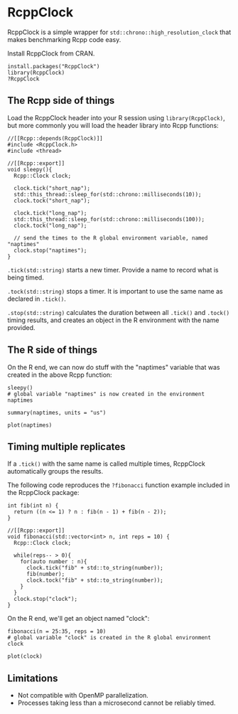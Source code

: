 # RcppClock

RcppClock is a simple wrapper for `std::chrono::high_resolution_clock` that makes benchmarking Rcpp code easy.

Install RcppClock from CRAN.

```
install.packages("RcppClock")
library(RcppClock)
?RcppClock
```

## The Rcpp side of things

Load the RcppClock header into your R session using `library(RcppClock)`, but more commonly you will load the header library into Rcpp functions:

```
//[[Rcpp::depends(RcppClock)]]
#include <RcppClock.h>
#include <thread>

//[[Rcpp::export]]
void sleepy(){
  Rcpp::Clock clock;
  
  clock.tick("short_nap");
  std::this_thread::sleep_for(std::chrono::milliseconds(10));  
  clock.tock("short_nap");
  
  clock.tick("long_nap");
  std::this_thread::sleep_for(std::chrono::milliseconds(100));  
  clock.tock("long_nap");

  // send the times to the R global environment variable, named "naptimes"
  clock.stop("naptimes");
}
```

`.tick(std::string)` starts a new timer. Provide a name to record what is being timed.

`.tock(std::string)` stops a timer. It is important to use the same name as declared in `.tick()`.

`.stop(std::string)` calculates the duration between all `.tick()` and `.tock()` timing results, and creates an object in the R environment with the name provided.

## The R side of things

On the R end, we can now do stuff with the "naptimes" variable that was created in the above Rcpp function:

```{R}
sleepy()
# global variable "naptimes" is now created in the environment
naptimes
```

```{R}
summary(naptimes, units = "us")
```

```{R}
plot(naptimes)
```

## Timing multiple replicates

If a `.tick()` with the same name is called multiple times, RcppClock automatically groups the results.

The following code reproduces the `?fibonacci` function example included in the RcppClock package:

```
int fib(int n) {
  return ((n <= 1) ? n : fib(n - 1) + fib(n - 2));
}

//[[Rcpp::export]]
void fibonacci(std::vector<int> n, int reps = 10) {
  Rcpp::Clock clock;
  
  while(reps-- > 0){
    for(auto number : n){
      clock.tick("fib" + std::to_string(number));
      fib(number);
      clock.tock("fib" + std::to_string(number));
    }
  }
  clock.stop("clock");
}
```

On the R end, we'll get an object named "clock":

```{R}
fibonacci(n = 25:35, reps = 10)
# global variable "clock" is created in the R global environment
clock
```

```{R}
plot(clock)
```

## Limitations

* Not compatible with OpenMP parallelization.
* Processes taking less than a microsecond cannot be reliably timed.
